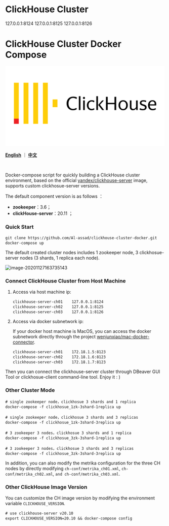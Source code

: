 # ClickHouse Cluster
127.0.0.1:8124
127.0.0.1:8125
127.0.0.1:8126

# ClickHouse Cluster Docker Compose

![4cc49380-82ee-11ea-9baf-d971dbaafe63](https://github.com/Al-assad/md-img/blob/master/bucket-3/202011271720.png)

**[English](README.md)** ｜ [**中文**](README-CN.md)

<br>

Docker-compose script for quickly building a ClickHouse cluster environment, based on the official [yandex/clickhouse-server](https://hub.docker.com/r/yandex/clickhouse-server) image, supports custom clickhosue-server versions. 

The default component version is as follows ：

* **zookeeper**：3.6；
* **clickHouse-server**：20.11 ；

### Quick Start

```shell
git clone https://github.com/Al-assad/clickhouse-cluster-docker.git
docker-compose up
```

The default created cluster nodes includes 1 zookeeper node, 3 clickhosue-server nodes (3 shards, 1 replica each node).

![image-20201127163735143](https://cdn.jsdelivr.net/gh/Al-assad/md-img@master/bucket-3/202011271637.png)

### Connect ClickHouse Cluster from Host Machine

1. Access via host machine ip: 

   ```shell
   clickhouse-server-ch01    127.0.0.1:8124
   clickhouse-server-ch02    127.0.0.1:8125
   clickhouse-server-ch03    127.0.0.1:8126
   ```

2. Access via docker subnetwork ip:

   If your docker host machine is MacOS,  you can access the docker subnetwork directly through the project [wenjunxiao/mac-docker-connector](https://github.com/wenjunxiao/mac-docker-connector). 

   ```shell
   clickhouse-server-ch01    172.18.1.5:8123
   clickhouse-server-ch02    172.18.1.6:8123
   clickhouse-server-ch03    172.18.1.7:8123
   ```

Then you can connect the clickhouse-server cluster through DBeaver GUI Tool or clickhosue-client command-line tool. Enjoy it : ) 

### Other Cluster Mode

```shell
# single zookeeper node，clickhosue 3 shards and 1 replica
docker-compose -f clickhosue_1zk-3shard-1replica up

# single zookeeper node，clickhosue 3 shards and 3 replicas
docker-compose -f clickhosue_1zk-3shard-3replica up

# 3 zookeeper 3 nodes，clickhosue 3 shards and 1 replica
docker-compose -f clickhosue_3zk-3shard-1replica up

# 3 zookeeper 3 nodes，clickhosue 3 shards and 3 replicas
docker-compose -f clickhosue_3zk-3shard-3replica up
```

In addition, you can also modify the metrika configuration for the three CH nodes by directly modifying ```ch-conf/metrika_ch01.xml```,  ```ch-conf/metrika_ch02.xml```,  ```and ch-conf/metrika_ch03.xml```.

### Other ClickHouse Image Version

You can customize the CH image version by modifying the environment variable ```CLICKHOUSE_VERSION```.

```shell
# use clickhouse-server v20.10
export CLICKHOUSE_VERSION=20.10 && docker-compose config
```

<br>

<br>

